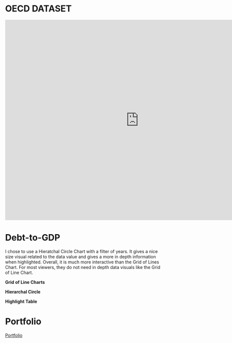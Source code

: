 # OECD DATASET

<iframe src="https://data.oecd.org/chart/6Bml" width="860" height="645" style="border: 0" mozallowfullscreen="true" webkitallowfullscreen="true" allowfullscreen="true"><a href="https://data.oecd.org/chart/6Bml" target="_blank">OECD Chart: General government debt, Total, % of GDP, Annual, 2020</a></iframe>

# Debt-to-GDP
I chose to use a Hieratchal Circle Chart with a filter of years. It gives a nice size visual related to the data value and gives a more in depth information when highlighted. Overall, it is much more interactive than the Grid of Lines Chart. For most viewers, they do not need in depth data visuals like the Grid of Line Chart. 


**Grid of Line Charts**
<div class="flourish-embed flourish-chart" data-src="visualisation/8567646"><script src="https://public.flourish.studio/resources/embed.js"></script></div>


**Hierarchal Circle**
<div class="flourish-embed flourish-hierarchy" data-src="visualisation/8568064"><script src="https://public.flourish.studio/resources/embed.js"></script></div>

**Highlight Table**
<div class='tableauPlaceholder' id='viz1643602941229' style='position: relative'><object class='tableauViz'  style='display:none;'><param name='host_url' value='https%3A%2F%2Fpublic.tableau.com%2F' /> <param name='embed_code_version' value='3' /> <param name='site_root' value='' /><param name='name' value='Debt-to-GDP&#47;Sheet1' /><param name='tabs' value='no' /><param name='toolbar' value='yes' /><param name='animate_transition' value='yes' /><param name='display_static_image' value='yes' /><param name='display_spinner' value='yes' /><param name='display_overlay' value='yes' /><param name='display_count' value='yes' /><param name='language' value='en-US' /></object></div> <script type='text/javascript'> var divElement = document.getElementById('viz1643602941229'); var vizElement = divElement.getElementsByTagName('object')[0]; vizElement.style.width='100%'; vizElement.style.height=(divElement.offsetWidth*0.75)+'px'; var scriptElement = document.createElement('script'); scriptElement.src = 'https://public.tableau.com/javascripts/api/viz_v1.js'; vizElement.parentNode.insertBefore(scriptElement, vizElement); </script>

# Portfolio
<a href="https://anwolver.github.io/portfolio/" title="Portfolio"> Portfolio </a>

